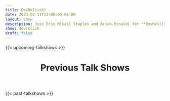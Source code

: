 ```yaml
---
title: DevRel(ish)
date: 2023-02-11T13:00:00-04:00
layout: show
description: Join Erin Mikail Staples and Brian Rinaldi for **DevRel(ish)**, a live talk show that discusses developer relations (aka DevRel) and DevRel adjacent careers, including interviews with DevRel professionals, discussion of hot topics and tips for your being or becoming a DevRel.
show: devrelish
draft: false
---
```


{{< upcoming-talkshows >}}

  <div class="mb-20">
    <header class="container px-6 pt-5 mx-auto">
      <h1 class="mb-2 text-5xl font-bold">Previous Talk Shows</h1>
    </header>
  </div>
{{< past-talkshows >}}